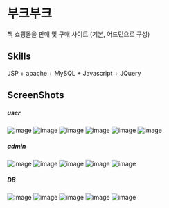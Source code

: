 # 부크부크

책 쇼핑몰을 판매 및 구매 사이트 (기본, 어드민으로 구성)


Skills
-----------------------------------
JSP + apache + MySQL + Javascript + JQuery


ScreenShots
-------------------------------------
##### user
![image](https://user-images.githubusercontent.com/26542929/75113602-b16ac580-5692-11ea-909d-6d4aa4d0bbee.png)
![image](https://user-images.githubusercontent.com/26542929/75113613-c9dae000-5692-11ea-9a5e-3f711259468a.png)
![image](https://user-images.githubusercontent.com/26542929/75113625-de1edd00-5692-11ea-8786-3fd5c36f6c9e.png)
![image](https://user-images.githubusercontent.com/26542929/75113647-04447d00-5693-11ea-9981-03a745877d4c.png)
![image](https://user-images.githubusercontent.com/26542929/75113721-774df380-5693-11ea-84e7-4f2b257fafa2.png)
![image](https://user-images.githubusercontent.com/26542929/75113744-a82e2880-5693-11ea-823e-004b5e9fc7d2.png)


##### admin
![image](https://user-images.githubusercontent.com/26542929/75113666-2211e200-5693-11ea-8076-b5459169e2a0.png)
![image](https://user-images.githubusercontent.com/26542929/75113682-3e158380-5693-11ea-9246-b2bf376f7699.png)
![image](https://user-images.githubusercontent.com/26542929/75113689-4e2d6300-5693-11ea-9054-2293ae306d5f.png)
![image](https://user-images.githubusercontent.com/26542929/75113710-67361400-5693-11ea-82b9-f58952e888d6.png)
![image](https://user-images.githubusercontent.com/26542929/75113701-5c7b7f00-5693-11ea-9283-155177e85ab4.png)


##### DB
![image](https://user-images.githubusercontent.com/26542929/75113572-6fda1a80-5692-11ea-8952-40b7c5cb74ec.png)
![image](https://user-images.githubusercontent.com/26542929/75113577-76689200-5692-11ea-9b8c-f84fb81403c3.png)
![image](https://user-images.githubusercontent.com/26542929/75113573-71a3de00-5692-11ea-9ee2-974bd2201e02.png)
![image](https://user-images.githubusercontent.com/26542929/75113637-eecf5300-5692-11ea-9bef-afb996e7aeec.png)
![image](https://user-images.githubusercontent.com/26542929/75113592-91d39d00-5692-11ea-8523-fdff68eee83c.png)


